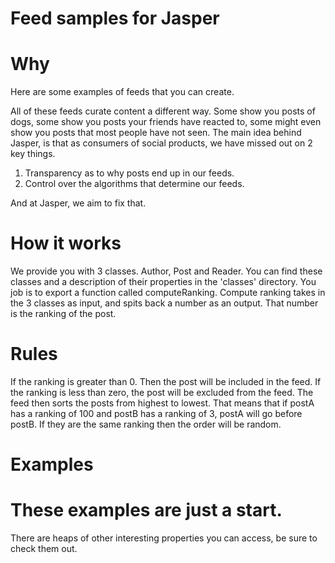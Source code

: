 # Feed samples for Jasper 

# Why

Here are some examples of feeds that you can create. 

All of these feeds curate content a different way. Some show you posts of dogs, some show you posts your friends have reacted to, some might even show you posts that most people have not seen. The main idea behind Jasper, is that as consumers of social products, we have missed out on 2 key things. 

1. Transparency as to why posts end up in our feeds. 
2. Control over the algorithms that determine our feeds. 

And at Jasper, we aim to fix that.

# How it works

We provide you with 3 classes. Author, Post and Reader. You can find these classes and a description of their properties in the 'classes' directory. You job is to export a function called computeRanking. Compute ranking takes in the 3 classes as input, and spits back a number as an output. That number is the ranking of the post.

# Rules

If the ranking is greater than 0. Then the post will be included in the feed. If the ranking is less than zero, the post will be excluded from the feed. The feed then sorts the posts from highest to lowest. That means that if postA has a ranking of 100 and postB has a ranking of 3, postA will go before postB. If they are the same ranking then the order will be random.

# Examples



# These examples are just a start.

There are heaps of other interesting properties you can access, be sure to check them out. 









